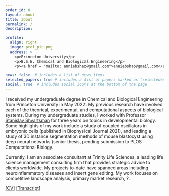```yaml
---
order_id: 0
layout: about
title: about
permalink: /
description:

profile:
  align: right
  image: prof_pic.png
  address: >
    <p>Princeton University</p>
    <p>B.S.E. Chemical and Biological Engineering</p>
    <p><a href = "mailto: anniebshao@gmail.com">anniebshao@gmail.com</a></p>

news: false  # includes a list of news items
selected_papers: true # includes a list of papers marked as "selected={true}"
social: true  # includes social icons at the bottom of the page
---
```

I received my undergraduate degree in Chemical and Biological Engineering from Princeton University in May 2022. My previous research have involved each of the theorical, experimental, and computational aspects of biological systems. During my undergraduate studies, I worked with Professor [Stanislav Shvartsman](https://cbe.princeton.edu/people/stanislav-shvartsman) for three years on topics in developmental biology. Some highlights of my work include a study of coupled oscillators in embryonic cells (published in Biophysical Journal 2021), and leading a study of 3D instance segmentation methods of mouse blastocyst using deep neural networks (senior thesis, pending submission to PLOS Computational Biology.

Currently, I am an associate consultant at Trinity Life Sciences, a leading life science management consulting firm that provides strategic advice to clients worldwide. My projects to-date have spanned areas including neuroinflammatory diseases and insert gene editing. My work focuses on competitive landscape analysis, primary market research, ?.


[\[CV\]](https://bingluna.github.io/assets/pdf/cv.pdf) 
[\[Transcript\]](https://bingluna.github.io/assets/pdf/transcript.pdf) 
